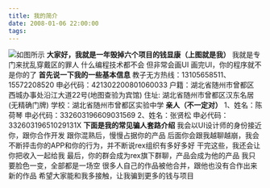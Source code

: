 ```yaml
---
title: 我的简介
date: 2008-01-06 22:00:00
tags:
---
```


![如图所示](/images/avatar1.jpg)
**大家好，我就是一年毁掉六个项目的钱显康（上图就是我）**
我就是专门来扰乱穿戴区的罪人
什么编程技术都不会
但非常会画UI
画完UI，你的程序就不是你的了
**首先说一下我的一些基本信息**
教子无方热线：13105658511、15572208520
申必代码：421302200801060033
户籍：湖北省随州市曾都区 西城办事处沿江大道22号(地图查验为宾馆)
住址: 湖北省随州市曾都区汉东名居(无精确门牌)
学校：湖北省随州市曾都区实验中学
**亲人（不一定对）**
1、姓名：陈荷琴
申必代码：332603196609031569
2、姓名：张贤松
申必代码：33260319651029131X
**下面是我的常见骗人套路介绍**
我会以UI设计师的身份接近你，跟你合作开发
跟你混熟后，慢慢占据你的产品
后面你会跟我越聊越崩，我会不断抨击你的APP和你的行为，并不断说rex组织有多好多好
干完这些，我还会让你把收入一起给我
最后，你的群会成为rex旗下群聊，产品会成为他的产品
我只要脸色一变，全部都是一场空
很多人自己的作品被他合并，跟他也没有合作出来新的作品
希望大家能和我多接触，让我骗到更多的钱与项目

